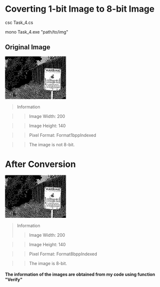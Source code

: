 # Coverting 1-bit Image to 8-bit Image

csc Task_4.cs

mono Task_4.exe "path/to/img"

## Original Image

<img src = "https://github.com/Rashid12Kandah/Training_Assignment_6/blob/main/Neighborhood_watch_bw.png" alt = "1-bit Image"> 

> Information

>> Image Width: 200

>> Image Height: 140

>> Pixel Format: Format1bppIndexed

>> The image is not 8-bit.

# After Conversion

<img src = "https://github.com/Rashid12Kandah/Training_Assignment_6/blob/main/8_bit_885d1e2d-1989-4aa1-b153-d3ea28f470b9.jpeg" alt = "8-bit Image after conversion">

> Information
>> Image Width: 200

>> Image Height: 140

>> Pixel Format: Format8bppIndexed

>> The image is 8-bit.

#### The information of the images are obtained from my code using function "Verify"
